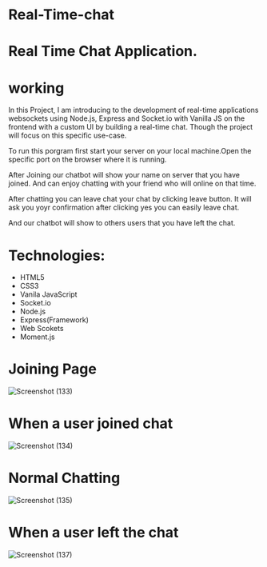 # Real-Time-chat


# Real Time Chat Application.

# working
In this Project, I am introducing to the development of real-time applications websockets using Node.js, Express and Socket.io with Vanilla JS on the frontend with a custom UI by building a real-time chat. Though the project will focus on this specific use-case.

To run this porgram first start your server on your local machine.Open the specific port on the browser where it is running.

After Joining our chatbot will show your name on server that you have joined. And can enjoy chatting with your friend who will online on that time.

After chatting you can leave chat your chat by clicking leave button. It will ask you yoyr confirmation after clicking yes you can easily leave chat.

And our chatbot will show to others users that you have left the chat.


# Technologies:
- HTML5
- CSS3
- Vanila JavaScript
- Socket.io
- Node.js
- Express(Framework)
- Web Scokets
- Moment.js

# Joining Page
![Screenshot (133)](https://user-images.githubusercontent.com/84495822/130458880-f547b739-c4ac-4269-9798-2aa0524325d8.png)

# When a user joined chat
![Screenshot (134)](https://user-images.githubusercontent.com/84495822/130458973-a1d2b3e1-18f3-4099-8606-290a69e87012.png)

# Normal Chatting
![Screenshot (135)](https://user-images.githubusercontent.com/84495822/130459070-e302c96d-d9fd-478a-9bfc-d5dc152447d6.png)

# When a user left the chat
![Screenshot (137)](https://user-images.githubusercontent.com/84495822/130459167-d843e647-a1c5-4c30-bb58-570ef34d60a9.png)


